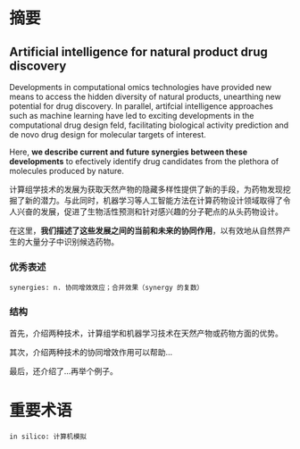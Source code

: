 # 摘要

## Artificial intelligence for natural product drug discovery

Developments in computational omics technologies have provided new means to access the hidden diversity of natural products, unearthing new potential for drug discovery. In parallel, artifcial intelligence approaches such as machine learning have led to exciting developments in the computational drug design feld, facilitating biological activity prediction and de novo drug design for molecular targets of interest.

Here, **we describe current and future synergies between these developments** to efectively identify drug candidates from the plethora of molecules produced by nature.

计算组学技术的发展为获取天然产物的隐藏多样性提供了新的手段，为药物发现挖掘了新的潜力。与此同时，机器学习等人工智能方法在计算药物设计领域取得了令人兴奋的发展，促进了生物活性预测和针对感兴趣的分子靶点的从头药物设计。

在这里，**我们描述了这些发展之间的当前和未来的协同作用**，以有效地从自然界产生的大量分子中识别候选药物。

### 优秀表述

```
synergies: n. 协同增效效应；合并效果（synergy 的复数）
```

### 结构

首先，介绍两种技术，计算组学和机器学习技术在天然产物或药物方面的优势。

其次，介绍两种技术的协同增效作用可以帮助...

最后，还介绍了...再举个例子。

# 重要术语



```
in silico: 计算机模拟
```

